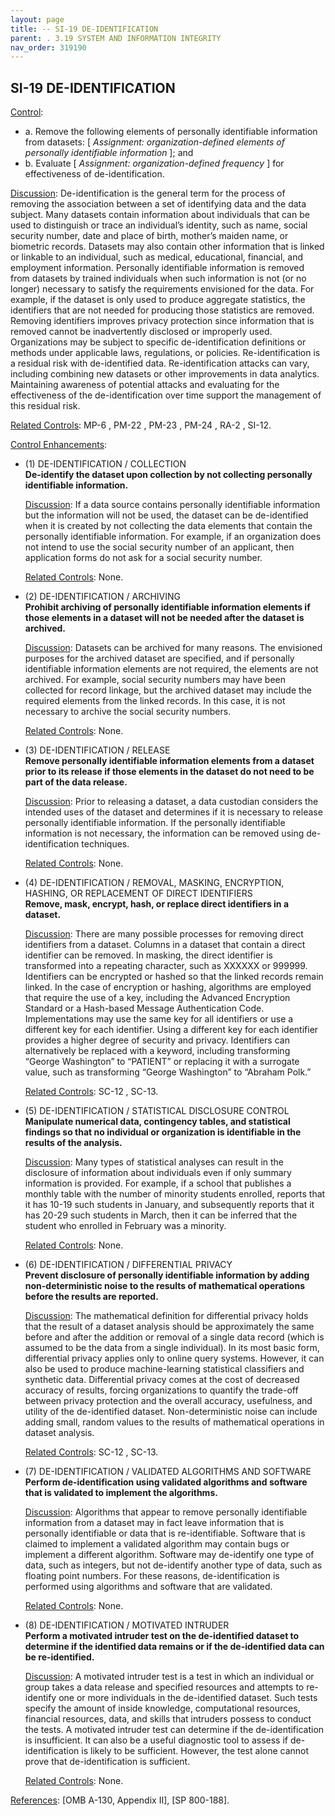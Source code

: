 ```yaml
---
layout: page
title: -- SI-19 DE-IDENTIFICATION 
parent: . 3.19 SYSTEM AND INFORMATION INTEGRITY 
nav_order: 319190 
---
```


## SI-19 DE-IDENTIFICATION

<ins>Control</ins>:
   
* a. Remove the following elements of personally identifiable information from datasets: [ _Assignment: organization-defined elements of personally identifiable information_ ]; and
* b. Evaluate [ _Assignment: organization-defined frequency_ ] for effectiveness of de-identification.

<ins>Discussion</ins>: De-identification is the general term for the process of removing the association between a set of identifying data and the data subject. Many datasets contain information about individuals that can be used to distinguish or trace an individual’s identity, such as name, social security number, date and place of birth, mother’s maiden name, or biometric records. Datasets may also contain other information that is linked or linkable to an individual, such as medical, educational, financial, and employment information. Personally identifiable information is removed from datasets by trained individuals when such information is not (or no longer) necessary to satisfy the requirements envisioned for the data. For example, if the dataset is only used to produce aggregate statistics, the identifiers that are not needed for producing those statistics are removed. Removing identifiers improves privacy protection since information that is removed cannot be inadvertently disclosed or improperly used. Organizations may be subject to specific de-identification definitions or methods under applicable laws, regulations, or policies. Re-identification is a residual risk with de-identified data. Re-identification attacks can vary, including combining new datasets or other improvements in data analytics. Maintaining awareness of potential attacks and evaluating for the effectiveness of the de-identification over time support the management of this residual risk.

<ins>Related Controls</ins>: MP-6 , PM-22 , PM-23 , PM-24 , RA-2 , SI-12.

<ins>Control Enhancements</ins>:
   
* (1) DE-IDENTIFICATION / COLLECTION<br>
**De-identify the dataset upon collection by not collecting personally identifiable information.**

    <ins>Discussion</ins>: If a data source contains personally identifiable information but the information will not be used, the dataset can be de-identified when it is created by not collecting the data elements that contain the personally identifiable information. For example, if an organization does not intend to use the social security number of an applicant, then application forms do not ask for a social security number.
    
    <ins>Related Controls</ins>: None.
   
* (2) DE-IDENTIFICATION / ARCHIVING<br>
**Prohibit archiving of personally identifiable information elements if those elements in a dataset will not be needed after the dataset is archived.**

    <ins>Discussion</ins>: Datasets can be archived for many reasons. The envisioned purposes for the archived dataset are specified, and if personally identifiable information elements are not required, the elements are not archived. For example, social security numbers may have been collected for record linkage, but the archived dataset may include the required elements from the linked records. In this case, it is not necessary to archive the social security numbers.

    <ins>Related Controls</ins>: None.
   
* (3) DE-IDENTIFICATION / RELEASE<br>
**Remove personally identifiable information elements from a dataset prior to its release if those elements in the dataset do not need to be part of the data release.**

    <ins>Discussion</ins>: Prior to releasing a dataset, a data custodian considers the intended uses of the dataset and determines if it is necessary to release personally identifiable information. If the personally identifiable information is not necessary, the information can be removed using de-identification techniques.

    <ins>Related Controls</ins>: None.
   
* (4) DE-IDENTIFICATION / REMOVAL, MASKING, ENCRYPTION, HASHING, OR REPLACEMENT OF DIRECT IDENTIFIERS<br>
**Remove, mask, encrypt, hash, or replace direct identifiers in a dataset.**

    <ins>Discussion</ins>: There are many possible processes for removing direct identifiers from a dataset. Columns in a dataset that contain a direct identifier can be removed. In masking, the direct identifier is transformed into a repeating character, such as XXXXXX or 999999. Identifiers can be encrypted or hashed so that the linked records remain linked. In the case of encryption or hashing, algorithms are employed that require the use of a key, including the Advanced Encryption Standard or a Hash-based Message Authentication Code. Implementations may use the same key for all identifiers or use a different key for each identifier. Using a different key for each identifier provides a higher degree of security and privacy. Identifiers can alternatively be replaced with a keyword, including transforming “George Washington” to “PATIENT” or replacing it with a surrogate value, such as transforming “George Washington” to “Abraham Polk.”

    <ins>Related Controls</ins>: SC-12 , SC-13.
   
* (5) DE-IDENTIFICATION / STATISTICAL DISCLOSURE CONTROL<br>
**Manipulate numerical data, contingency tables, and statistical findings so that no individual or organization is identifiable in the results of the analysis.**

    <ins>Discussion</ins>: Many types of statistical analyses can result in the disclosure of information about individuals even if only summary information is provided. For example, if a school that publishes a monthly table with the number of minority students enrolled, reports that it has 10-19 such students in January, and subsequently reports that it has 20-29 such students in March, then it can be inferred that the student who enrolled in February was a minority.

    <ins>Related Controls</ins>: None.

* (6) DE-IDENTIFICATION / DIFFERENTIAL PRIVACY<br>
**Prevent disclosure of personally identifiable information by adding non-deterministic noise to the results of mathematical operations before the results are reported.**

    <ins>Discussion</ins>: The mathematical definition for differential privacy holds that the result of a dataset analysis should be approximately the same before and after the addition or removal of a single data record (which is assumed to be the data from a single individual). In its most basic form, differential privacy applies only to online query systems. However, it can also be used to produce machine-learning statistical classifiers and synthetic data. Differential privacy comes at the cost of decreased accuracy of results, forcing organizations to quantify the trade-off between privacy protection and the overall accuracy, usefulness, and utility of the de-identified dataset. Non-deterministic noise can include adding small, random values to the results of mathematical operations in dataset analysis.

    <ins>Related Controls</ins>: SC-12 , SC-13.
   
* (7) DE-IDENTIFICATION / VALIDATED ALGORITHMS AND SOFTWARE<br>
**Perform de-identification using validated algorithms and software that is validated to implement the algorithms.**

    <ins>Discussion</ins>: Algorithms that appear to remove personally identifiable information from a dataset may in fact leave information that is personally identifiable or data that is re-identifiable. Software that is claimed to implement a validated algorithm may contain bugs or implement a different algorithm. Software may de-identify one type of data, such as integers, but not de-identify another type of data, such as floating point numbers. For these reasons, de-identification is performed using algorithms and software that are validated.

    <ins>Related Controls</ins>: None.
   
* (8) DE-IDENTIFICATION / MOTIVATED INTRUDER<br>
**Perform a motivated intruder test on the de-identified dataset to determine if the identified data remains or if the de-identified data can be re-identified.**

    <ins>Discussion</ins>: A motivated intruder test is a test in which an individual or group takes a data release and specified resources and attempts to re-identify one or more individuals in the de-identified dataset. Such tests specify the amount of inside knowledge, computational resources, financial resources, data, and skills that intruders possess to conduct the tests. A motivated intruder test can determine if the de-identification is insufficient. It can also be a useful diagnostic tool to assess if de-identification is likely to be sufficient. However, the test alone cannot prove that de-identification is sufficient.

    <ins>Related Controls</ins>: None.

<ins>References</ins>: [OMB A-130, Appendix II], [SP 800-188].

